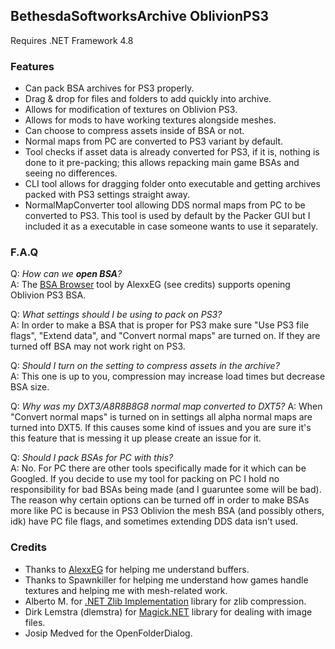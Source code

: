 ## BethesdaSoftworksArchive OblivionPS3
Requires .NET Framework 4.8

### Features
 - Can pack BSA archives for PS3 properly.
 - Drag & drop for files and folders to add quickly into archive.
 - Allows for modification of textures on Oblivion PS3.
 - Allows for mods to have working textures alongside meshes.
 - Can choose to compress assets inside of BSA or not.
 - Normal maps from PC are converted to PS3 variant by default.
 - Tool checks if asset data is already converted for PS3, if it is, nothing is done to it pre-packing; this allows repacking main game BSAs and seeing no differences.
 - CLI tool allows for dragging folder onto executable and getting archives packed with PS3 settings straight away.
 - NormalMapConverter tool allowing DDS normal maps from PC to be converted to PS3. This tool is used by default by the Packer GUI but I included it as a executable in case someone wants to use it separately.

### F.A.Q

Q: _How can we **open BSA**?_  
A: The [BSA Browser](https://github.com/AlexxEG/BSA_Browser) tool by AlexxEG (see credits) supports opening Oblivion PS3 BSA.  

Q: _What settings should I be using to pack on PS3?_  
A: In order to make a BSA that is proper for PS3 make sure "Use PS3 file flags", "Extend data", and "Convert normal maps" are turned on. If they are turned off BSA may not work right on PS3.

Q: _Should I turn on the setting to compress assets in the archive?_  
A: This one is up to you, compression may increase load times but decrease BSA size.

Q: _Why was my DXT3/A8R8B8G8 normal map converted to DXT5?_
A: When "Convert normal maps" is turned on in settings all alpha normal maps are turned into DXT5. If this causes some kind of issues and you are sure it's this feature that is messing it up please create an issue for it.

Q: _Should I pack BSAs for PC with this?_  
A: No. For PC there are other tools specifically made for it which can be Googled. If you decide to use my tool for packing on PC I hold no responsibility for bad BSAs being made (and I guaruntee some will be bad). The reason why certain options can be turned off in order to make BSAs more like PC is because in PS3 Oblivion the mesh BSA (and possibly others, idk) have PC file flags, and sometimes extending DDS data isn't used.

### Credits
 - Thanks to [AlexxEG](https://github.com/AlexxEG) for helping me understand buffers.
 - Thanks to Spawnkiller for helping me understand how games handle textures and helping me with mesh-related work.
 - Alberto M. for [.NET Zlib Implementation](https://www.codeproject.com/Tips/830793/NET-ZLib-Implementation) library for zlib compression.
 - Dirk Lemstra (dlemstra) for [Magick.NET](https://github.com/dlemstra/Magick.NET) library for dealing with image files.
 - Josip Medved for the OpenFolderDialog.

